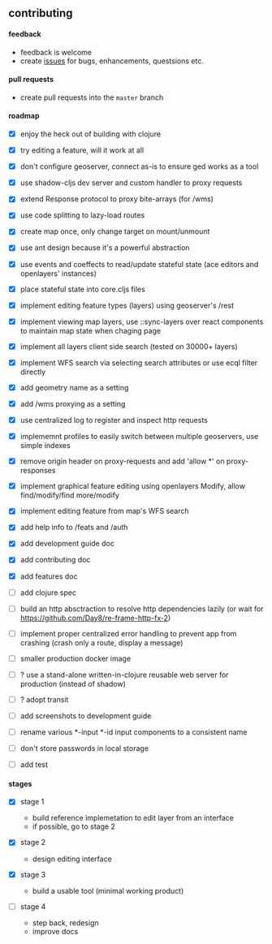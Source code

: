 ## contributing

#### feedback

- feedback is welcome
- create [issues](https://github.com/seeris/ged/issues) for bugs, enhancements, questsions etc.

#### pull requests

- create pull requests into the `master` branch


#### roadmap

- [x] enjoy the heck out of building with clojure 
- [x] try editing a feature, will it work at all
- [x] don't configure geoserver, connect as-is to ensure ged works as a tool
- [x] use shadow-cljs dev server and custom handler to proxy requests
- [x] extend Response protocol to proxy bite-arrays (for /wms)
- [x] use code splitting to lazy-load routes 
- [x] create map once, only change target on mount/unmount
- [x] use ant design because it's a powerful abstraction
- [x] use events and coeffects to read/update stateful state (ace editors and openlayers' instances)
- [x] place stateful state into core.cljs files
- [x] implement editing feature types (layers) using geoserver's /rest
- [x] implement viewing map layers, use ::sync-layers over react components to maintain map state when chaging page
- [x] implement all layers client side search (tested on 30000+ layers)
- [x] implement WFS search via selecting search attributes or use ecql filter directly
- [x] add geometry name as a setting
- [x] add /wms proxying as a setting
- [x] use centralized log to register and inspect http requests
- [x] implememnt profiles to easily switch between multiple geoservers, use simple indexes
- [x] remove origin header on proxy-requests and add 'allow *' on proxy-responses  
- [x] implement graphical feature editing using openlayers Modify, allow find/modify/find more/modify
- [x] implement editing feature from map's WFS search
- [x] add help info to /feats and /auth
- [x] add development guide doc
- [x] add contributing doc
- [x] add features doc
- [ ] add clojure spec
- [ ] build an http absctraction to resolve http dependencies lazily (or wait for https://github.com/Day8/re-frame-http-fx-2)
- [ ] implement proper centralized error handling to prevent app from crashing (crash only a route, display a message)
- [ ] smaller production docker image
- [ ] ? use a stand-alone written-in-clojure reusable web server for production (instead of shadow)
- [ ] ? adopt transit
- [ ] add screenshots to development guide
- [ ] rename various *-input *-id input components to a consistent name
- [ ] don't store passwords in local storage
- [ ] add test


#### stages

- [x] stage 1

    * build reference implemetation to edit layer from an interface 
    * if possible, go to stage 2

- [x] stage 2

    * design editing interface

- [x] stage 3

    * build a usable tool (minimal working product)

- [ ] stage 4

    * step back, redesign
    * improve docs
